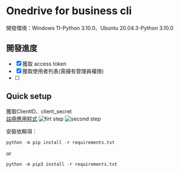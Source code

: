 Onedrive for business cli
============
  開發環境：Windows 11-Python 3.10.0、Ubuntu 20.04.3-Python 3.10.0
 
開發進度
---
- [x] 獲取 access token
- [x] 獲取使用者列表(需擁有管理員權限)
- [ ] 

Quick setup
---
獲取ClientID、client_secret<br>
[註冊應用程式](https://portal.azure.com/#blade/Microsoft_AAD_RegisteredApps/ApplicationsListBlade)
![firt step](https://upload.cc/i1/2021/12/07/JlnUNI.png)
![second step](https://upload.cc/i1/2021/12/07/Kpv5FP.png)

安裝依賴項：
```python
python -m pip install -r requirements.txt
```
or
```python
python -m pip3 install -r requirements.txt
```
